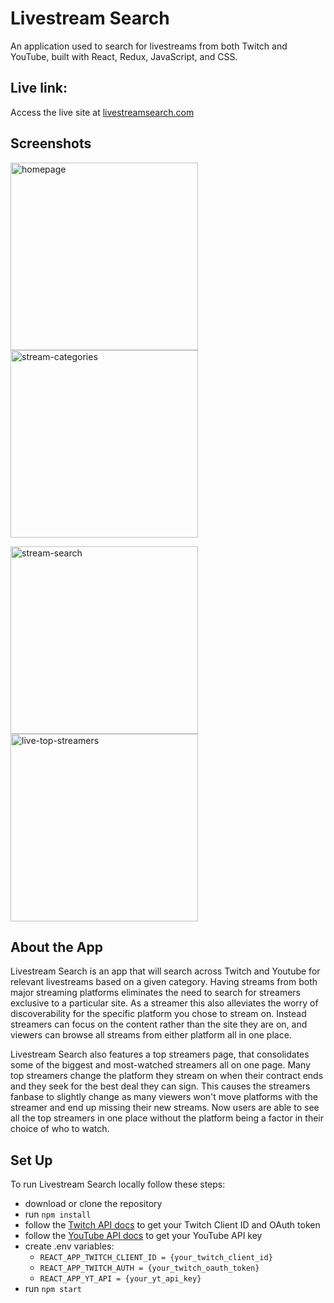 # Livestream Search

An application used to search for livestreams from both Twitch and YouTube, built with React, Redux, JavaScript, and CSS.

## Live link:

Access the live site at [livestreamsearch.com](https://www.livestreamsearch.com)

## Screenshots

<p float="left">
  <img width="300" alt="homepage" src="https://user-images.githubusercontent.com/105070147/200083937-bc3696f7-eac1-43a1-af47-fbf8623dd8c0.png">
  
  <img width="300" alt="stream-categories" src="https://user-images.githubusercontent.com/105070147/200083933-7a9e41ae-3949-42fc-8711-9be19278eabe.png">
 
</p>

<p float="left">
  <img width="300" alt="stream-search" src="https://user-images.githubusercontent.com/105070147/200083932-92eb21ac-aa8c-4e36-a665-276ac1119e4c.png">

<img width="300" alt="live-top-streamers" src="https://user-images.githubusercontent.com/105070147/200083929-57f02085-03e6-4905-8be5-42da665b8e45.png">
</p>

## About the App

Livestream Search is an app that will search across Twitch and Youtube for relevant livestreams based on a given category. Having streams from both major streaming platforms eliminates the need to search for streamers exclusive to a particular site. As a streamer this also alleviates the worry of discoverability for the specific platform you chose to stream on. Instead streamers can focus on the content rather than the site they are on, and viewers can browse all streams from either platform all in one place.

Livestream Search also features a top streamers page, that consolidates some of the biggest and most-watched streamers all on one page. Many top streamers change the platform they stream on when their contract ends and they seek for the best deal they can sign. This causes the streamers fanbase to slightly change as many viewers won't move platforms with the streamer and end up missing their new streams. Now users are able to see all the top streamers in one place without the platform being a factor in their choice of who to watch.

## Set Up

To run Livestream Search locally follow these steps:

- download or clone the repository
- run `npm install`
- follow the [Twitch API docs](https://dev.twitch.tv/docs/api/get-started) to get your Twitch Client ID and OAuth token
- follow the [YouTube API docs](https://developers.google.com/youtube/v3/getting-started) to get your YouTube API key
- create .env variables:
  - `REACT_APP_TWITCH_CLIENT_ID = {your_twitch_client_id}`
  - `REACT_APP_TWITCH_AUTH = {your_twitch_oauth_token}`
  - `REACT_APP_YT_API = {your_yt_api_key}`
- run `npm start`
